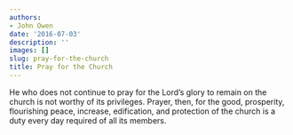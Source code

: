 ```yaml
---
authors:
- John Owen
date: '2016-07-03'
description: ''
images: []
slug: pray-for-the-church
title: Pray for the Church
---
```


He who does not continue to pray for the Lord’s glory to remain on the church is not worthy of its privileges. Prayer, then, for the good, prosperity, flourishing peace, increase, edification, and protection of the church is a duty every day required of all its members.